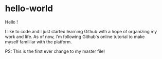 # hello-world
Hello !

I like to code and I just started learning Github with a hope of organizing my work and life. As of now, I'm following Github's online tutorial to make myself famililar with the platform. 

PS: This is the first ever change to my master file!
